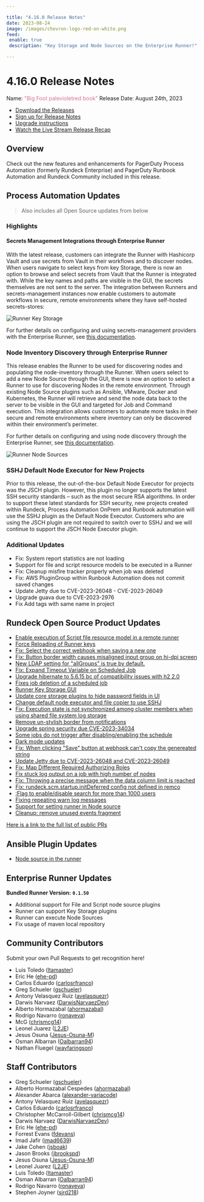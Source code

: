 ```yaml
---

title: "4.16.0 Release Notes"
date: 2023-08-24
image: /images/chevron-logo-red-on-white.png
feed:
 enable: true
 description: "Key Storage and Node Sources on the Enterprise Runner!"

---
```


# 4.16.0 Release Notes

Name: <span style="color: palevioletred"><span class="glyphicon glyphicon-book"></span> "Big Foot palevioletred book"</span>
Release Date: August 24th, 2023

- [Download the Releases](https://download.rundeck.com/)
- [Sign up for Release Notes](https://www.rundeck.com/release-notes-signup)
- [Upgrade instructions](/upgrading/)
- [Watch the Live Stream Release Recap](https://youtu.be/TIpVdDikdYM)

<YouTube id="TIpVdDikdYM" />

## Overview

Check out the new features and enhancements for PagerDuty Process Automation (formerly Rundeck Enterprise) and PagerDuty Runbook Automation and Rundeck Community included in this release.

## Process Automation Updates

> Also includes all Open Source updates from below

### Highlights

#### Secrets Management Integrations through Enterprise Runner

With the latest release, customers can integrate the Runner with Hashicorp Vault and use secrets from Vault in their workflows and to discover nodes.  When users navigate to select keys from key Storage, there is now an option to browse and select secrets from Vault that the Runner is integrated with.  While the key names and paths are visible in the GUI, the secrets themselves are not sent to the server.  The integration between Runners and secrets-management instances now enable customers to automate workflows in secure, remote environments where they have self-hosted secrets-stores:

![Runner Key Storage](/assets/img/key-storage-runner-browse.png)

For further details on configuring and using secrets-management providers with the Enterprise Runner, see [this documentation](/docs/manual/key-storage/enterprise-runner-key-storage).

### Node Inventory Discovery through Enterprise Runner
This release enables the Runner to be used for discovering nodes and populating the node-inventory through the Runner.  When users select to add a new Node Source through the GUI, there is now an option to select a Runner to use for discovering Nodes in the remote environment.  Through existing Node Source plugins such as Ansible, VMware, Docker and Kubernetes, the Runner will retrieve and send the node data back to the server to be visible in the GUI and targeted for Job and Command execution.  This integration allows customers to automate more tasks in their secure and remote environments where inventory can only be discovered within their environment’s perimeter.

For further details on configuring and using node discovery through the Enterprise Runner, see [this documentation](/manual/projects/resource-model-sources/#adding-nodes-to-a-project).

![Runner Node Sources](/assets/img/node-source-runner-selector.png)

### SSHJ Default Node Executor for New Projects
Prior to this release, the out-of-the-box Default Node Executor for projects was the JSCH plugin.  However, this plugin no longer supports the latest SSH security standards – such as the most secure RSA algorithms.  In order to support these latest standards for SSH security, new projects created within Rundeck, Process Automation OnPrem and Runbook automation will use the SSHJ plugin as the Default Node Executor.  Customers who are using the JSCH plugin are not required to switch over to SSHJ and we will continue to support the JSCH Node Executor plugin.

### Additional Updates

* Fix: System report statistics are not loading
* Support for file and script resource models to be executed in a Runner
* Fix: Cleanup misfire tracker properly when job was deleted
* Fix: AWS PluginGroup within Runbook Automation does not commit saved changes
* Update Jetty due to CVE-2023-26048 - CVE-2023-26049
* Upgrade guava due to CVE-2023-2976
* Fix Add tags with same name in project

## Rundeck Open Source Product Updates

* [Enable execution of Script file resource model in a remote runner](https://github.com/rundeck/rundeck/pull/8502)
* [Force Reloading of Runner keys](https://github.com/rundeck/rundeck/pull/8500)
* [Fix: Select the correct webhook when saving a new one](https://github.com/rundeck/rundeck/pull/8490)
* [Fix: Button border width causes misaligned input group on hi-dpi screen](https://github.com/rundeck/rundeck/pull/8486)
* [New LDAP setting for &quot;allGroups&quot; is true by default.](https://github.com/rundeck/rundeck/pull/8485)
* [Fix: Expand Timeout Variable on Scheduled Job](https://github.com/rundeck/rundeck/pull/8482)
* [Upgrade hibernate to 5.6.15 bc of compatibility issues with h2 2.0](https://github.com/rundeck/rundeck/pull/8481)
* [Fixes job deletion of a scheduled job](https://github.com/rundeck/rundeck/pull/8480)
* [Runner Key Storage GUI](https://github.com/rundeck/rundeck/pull/8479)
* [Update core storage plugins to hide password fields in UI](https://github.com/rundeck/rundeck/pull/8478)
* [Change default node executor and file copier to use SSHJ](https://github.com/rundeck/rundeck/pull/8476)
* [Fix: Execution state is not synchronized among cluster members when using shared file system log storage](https://github.com/rundeck/rundeck/pull/8472)
* [Remove un-stylish border from notifications](https://github.com/rundeck/rundeck/pull/8471)
* [Upgrade spring security due CVE-2023-34034](https://github.com/rundeck/rundeck/pull/8459)
* [Some jobs do not trigger after disabling/enabling the schedule](https://github.com/rundeck/rundeck/pull/8458)
* [Dark mode updates](https://github.com/rundeck/rundeck/pull/8454)
* [Fix: When clicking &quot;Save&quot; button at webhook can&#39;t copy the genereated string](https://github.com/rundeck/rundeck/pull/8453)
* [Update Jetty due to CVE-2023-26048 and CVE-2023-26049](https://github.com/rundeck/rundeck/pull/8452)
* [Fix: Map Different Required Authorizing Roles](https://github.com/rundeck/rundeck/pull/8450)
* [Fix stuck log output on a job with high number of nodes](https://github.com/rundeck/rundeck/pull/8444)
* [Fix: Throwing a precise message when the data column limit is reached](https://github.com/rundeck/rundeck/pull/8439)
* [Fix: rundeck.scm.startup.initDeferred config not defined in remco](https://github.com/rundeck/rundeck/pull/8437)
* [:Flag to enable/disable search for more than 1000 users](https://github.com/rundeck/rundeck/pull/8436)
* [Fixing repeating warn log messages](https://github.com/rundeck/rundeck/pull/8425)
* [Support for setting runner in Node source](https://github.com/rundeck/rundeck/pull/8413)
* [Cleanup: remove unused events fragment](https://github.com/rundeck/rundeck/pull/8326)


[Here is a link to the full list of public PRs](https://github.com/rundeck/rundeck/pulls?q=is%3Apr+milestone%3A4.16.0+is%3Aclosed)

## Ansible Plugin Updates
* [Node source in the runner](https://github.com/rundeck-plugins/ansible-plugin/pull/336)



## Enterprise Runner Updates

**Bundled Runner Version:** **`0.1.50`**

* Additional support for File and Script node source plugins
* Runner can support Key Storage plugins
* Runner can execute Node Sources
* Fix usage of maven local repository


## Community Contributors

Submit your own Pull Requests to get recognition here!

* Luis Toledo ([ltamaster](https://github.com/ltamaster))
* Eric He ([ehe-pd](https://github.com/ehe-pd))
* Carlos Eduardo ([carlosrfranco](https://github.com/carlosrfranco))
* Greg Schueler ([gschueler](https://github.com/gschueler))
* Antony Velasquez Ruiz ([avelasquezr](https://github.com/avelasquezr))
* Darwis Narvaez ([DarwisNarvaezDev](https://github.com/DarwisNarvaezDev))
* Alberto Hormazabal ([ahormazabal](https://github.com/ahormazabal))
* Rodrigo Navarro ([ronaveva](https://github.com/ronaveva))
* McG ([chrismcg14](https://github.com/chrismcg14))
* Leonel Juarez ([L2JE](https://github.com/L2JE))
* Jesus Osuna ([Jesus-Osuna-M](https://github.com/Jesus-Osuna-M))
* Osman Albarran ([Oalbarran94](https://github.com/Oalbarran94))
* Nathan Fluegel ([wayfaringson](https://github.com/wayfaringson))


## Staff Contributors

* Greg Schueler ([gschueler](https://github.com/gschueler))
* Alberto Hormazabal Cespedes ([ahormazabal](https://github.com/ahormazabal))
* Alexander Abarca ([alexander-variacode](https://github.com/alexander-variacode))
* Antony Velasquez Ruiz ([avelasquezr](https://github.com/avelasquezr))
* Carlos Eduardo ([carlosrfranco](https://github.com/carlosrfranco))
* Christopher McCarroll-Gilbert ([chrismcg14](https://github.com/chrismcg14))
* Darwis Narvaez ([DarwisNarvaezDev](https://github.com/DarwisNarvaezDev))
* Eric He ([ehe-pd](https://github.com/ehe-pd))
* Forrest Evans ([fdevans](https://github.com/fdevans))
* Imad Jafir ([imad6639](https://github.com/imad6639))
* Jake Cohen ([jsboak](https://github.com/jsboak))
* Jason Brooks ([jbrookspd](https://github.com/jbrookspd))
* Jesus Osuna ([Jesus-Osuna-M](https://github.com/Jesus-Osuna-M))
* Leonel Juarez ([L2JE](https://github.com/L2JE))
* Luis Toledo ([ltamaster](https://github.com/ltamaster))
* Osman Albarran ([Oalbarran94](https://github.com/Oalbarran94))
* Rodrigo Navarro ([ronaveva](https://github.com/ronaveva))
* Stephen Joyner ([sjrd218](https://github.com/sjrd218))
